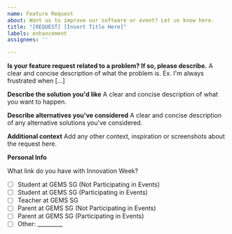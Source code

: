 ```yaml
---
name: Feature Request
about: Want us to improve our software or event? Let us know here.
title: "[REQUEST] [Insert Title Here]"
labels: enhancement
assignees: ''

---
```


**Is your feature request related to a problem? If so, please describe.**
A clear and concise description of what the problem is. Ex. I'm always frustrated when [...]

**Describe the solution you'd like**
A clear and concise description of what you want to happen.

**Describe alternatives you've considered**
A clear and concise description of any alternative solutions you've considered.

**Additional context**
Add any other context, inspiration or screenshots about the request here.

**Personal Info**

What link do you have with Innovation Week?

- [ ] Student at GEMS SG (Not Participating in Events)
- [ ] Student at GEMS SG (Participating in Events)
- [ ] Teacher at GEMS SG 
- [ ] Parent at GEMS SG (Not Participating in Events)
- [ ] Parent at GEMS SG (Participating in Events)
- [ ] Other: _________
